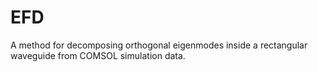 # EFD
A method for decomposing orthogonal eigenmodes inside a rectangular waveguide from COMSOL simulation data.
